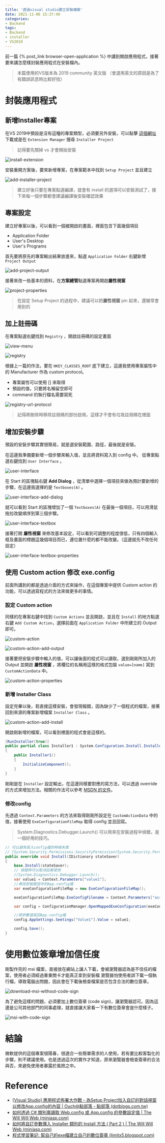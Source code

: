 ```yaml
---
title: '透過visual studio建立安裝檔案'
date: 2021-11-06 15:37:49
categories:
- Backend
tags:
- Backend
- installer
- VS2019
---
```


前一篇  {% post_link browser-open-application %} 中講到開啟應用程式，接著要來講怎麼樣封裝應用程式在安裝檔內。

<!-- more -->

> 本篇使用的VS版本為 2019 community 英文版 （會選用英文的原因是為了有錯誤訊息時比較好找）

# 封裝應用程式

## 新增Installer專案

在VS 2019中預設是沒有這種的專案類型，必須要另外安裝，可以點擊 [這個網址](https://marketplace.visualstudio.com/items?itemName=VisualStudioClient.MicrosoftVisualStudio2017InstallerProjects) 下載或是在 `Extension Manager` 搜尋 `Installer Project` 

> 記得要先關掉 vs 才會開始安裝

![install-extension](install-extension.png)

安裝重開方案後，要來新增專案，在專案範本中找到 `Setup Project` 並且建立

![add-installer-project](add-installer-project.png)

> 建立好後只要在專案點選編譯，就會有 install 的選項可以安裝測試了，接下來每一個步驟都會建議編譯後安裝確認效果

## 專案設定

建立好專案以後，可以看到一個被開啟的畫面，裡面包含下面幾個項目

* Application Folder
* User's Desktop
* User's Programs

首先要將原先的專案輸出結果放進來，點選 `Application Folder` 右鍵新增 `Project Output` 

![add-project-output](add-project-output.png)

接著來改一些基本的資料，在**方案總管**點選專案再開啟**屬性視窗**

![project-properties](project-properties.png)

> 在設定 Setup Project 的過程中，建議可以把**屬性視窗** pin 起來，還蠻常會用到的

## 加上註冊碼

在專案點選右鍵找到 `Registry` ，開啟註冊碼的設定畫面

![view-menu](view-menu.png)

![registry](registry.png)

根據上一篇的作法，要在 `HKEY_CLASSES_ROOT` 底下建立，這邊我使用專案屬性中的 Manufacturer 作為 custom protocol。

* 專案屬性可以使用 [] 來取得
* 預設的值，只要將名稱留空即可
* command 的執行檔名需要寫死

![registry-url-protocol](registry-url-protocol.png)

> 記得將刪除時移除註冊碼的部份啟用，這樣才不會有垃圾註冊碼在裡面

## 增加安裝步驟

預設的安裝步驟其實很簡易，就是選安裝範圍、路徑，最後就是安裝。

在這邊我準備要新增一個步驟來輸入值，並且將資料寫入到 config 中。
從專案點選右鍵找到 `User Interface` 。

![user-interface](user-interface.png)

在 Start 的區塊點右鍵 **Add Dialog** ，從清單中選擇一個項目來做為預計要新增的步驟，在這邊我選擇的是 `Textboxes(A)` 。

![user-interface-add-dialog](user-interface-add-dialog.png)

就可以看到 Start 的區塊增加了一個 `Textboxes(A)` 在最後一個項目，可以用滑鼠拖拉改變順序到第三個步驟。

![user-interface-textbox](user-interface-textbox.png)

接著打開 **屬性視窗** 來修改基本設定，可以看到可調整的程度很低，只有四個輸入框及畫面的標題這幾個項目而已，連位置什麼的都不能改變。（這邊就先不改任何設定）

![user-interface-textbox-properties](user-interface-textbox-properties.png)

## 使用 Custom action 修改 exe.config

前面所講到的都是透過介面的方式來操作，在這個專案中提供 Custom action 的功能，可以透過寫程式的方法來做更多的事情。

### 設定 Custom action

同樣的在專案右鍵中找到 `Custom Actions` 並且開啟，並且在 `Install` 的地方點選右鍵 `Add Custom Action`，選擇前面在 `Application Folder` 中所建立的 Output 即可。

![custom-action](custom-action.png)

![custom-action-add-output](custom-action-add-output.png)

接著要把安裝步驟中輸入的值，可以讓後面的程式可以讀取，選到剛剛所加入的 Output 並開啟 **屬性視窗** ，將欄位的名稱用這樣的格式包裝 `value=[name]` 寫到 `CustomActionData` 中。

![custom-action-properties](custom-action-properties.png)

### 新增 Installer Class

設定完畢以後，若直接這樣安裝，會發現報錯，因為缺少了一個程式的檔案，接著回到來源的專案新增檔案 `Installer Class` 。

![custom-action-add-install](custom-action-add-install.png)

開啟剛新增的檔案，可以看到裡面的程式會是這樣的。

```csharp
[RunInstaller(true)]
public partial class Installer1 : System.Configuration.Install.Installer
{
    public Installer1()
    {
        InitializeComponent();
    }
}
```

剛剛是在 `Installer` 設定輸出，在這邊同樣要對應的寫方法，可以透過 override 的方式來增加方法。相關的作法可以參考 [MSDN 的文件](https://docs.microsoft.com/zh-tw/dotnet/api/system.configuration.install.installer?view=netframework-4.8)。

### 修改config

先透過 `Context.Parameters` 的方法來取得剛剛所設定在 `CustomActionData` 中的值，接著使用 `ExeConfigurationFileMap` 取得 config 並且回寫。

> System.Diagnostics.Debugger.Launch() 可以用來在安裝過程中偵錯，是一個好用的技巧。

```csharp
// 可以避免寫入config檔的時候失敗
// [System.Security.Permissions.SecurityPermission(System.Security.Permissions.SecurityAction.Demand)]	
public override void Install(IDictionary stateSaver)	
{	
    base.Install(stateSaver);	
    // 偵錯時可以取消註解使用
    //System.Diagnostics.Debugger.Launch();
    var value1 = Context.Parameters["value1"];	
    //尋找安裝路徑中的App.config檔
    var exeConfigurationFileMap = new ExeConfigurationFileMap();	

    exeConfigurationFileMap.ExeConfigFilename = Context.Parameters["assemblypath"] + ".config";	

    var config = ConfigurationManager.OpenMappedExeConfiguration(exeConfigurationFileMap, ConfigurationUserLevel.None);	

    //將參數值寫回App.config檔
    config.AppSettings.Seetings["Value1"].Value = value1;

    config.Save();	
}
```

# 使用數位簽章增加信任度

剛製作完的 msi 檔案，直接放在網站上讓人下載，會被瀏覽器認為是不信任的檔案，使用者必須經過重重關卡才能真正拿到安裝檔
瀏覽器怕使用者誤下載一個執行檔，導致電腦出問題，因此會在下載後檢查檔案是否包含合法的數位簽章。

![download-msi-without-code-sign](download-msi-without-code-sign.png)

為了避免這樣的問題，必須要加上數位簽章 (code sign)，讓瀏覽器認可。因為這邊是公司其他部門的同事處理，就直接讓大家看一下有數位簽章會是什麼樣子。

![msi-with-code-sign](msi-with-code-sign.png)

# 結論

微軟提供的這個專案很陽春，很適合一些簡單需求的人使用，若有要比較客製化的步驟，則不建議使用。也是透過這次的實作才知道，原來瀏覽器會檢查簽章的合法與否，來避免使用者暴露於風險之中。

# Reference

* [[Visual Studio\] 應用程式佈署大作戰 - 為Setup Project加入自訂的對話視窗以修改App.config的內容 | Ouch@點部落 - 點部落 (dotblogs.com.tw)](https://dotblogs.com.tw/ouch1978/2011/08/11/visualstudio-setup-project-customize-app-config)
* [如何透過 C# 類別庫讀取 Web.config 或 App.config 的參數設定值 | The Will Will Web (miniasp.com)](https://blog.miniasp.com/post/2015/11/23/How-Class-library-read-config-from-webconfig-or-appconfig-file)
* [如何將自訂參數傳入 Installer 類別的 Install 方法 ( Part 2 ) | The Will Will Web (miniasp.com)](https://blog.miniasp.com/post/2009/04/06/How-to-pass-property-from-command-line-to-Custom-Actions)
* [程式學習筆記: 幫自己的exe檔建立自己的數位簽章 (limitx5.blogspot.com)](https://limitx5.blogspot.com/2017/05/windows-exe.html)

